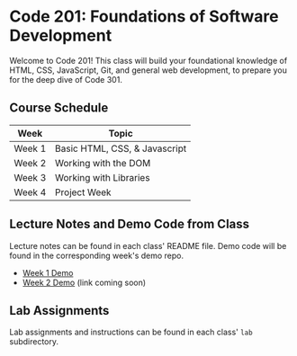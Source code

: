 # Code 201: Foundations of Software Development

Welcome to Code 201! This class will build your foundational knowledge of HTML, CSS, JavaScript, Git, and general web development, to prepare you for the deep dive of Code 301.

## Course Schedule

Week  | Topic
-----------|---------------
Week 1     | Basic HTML, CSS, & Javascript
Week 2     | Working with the DOM
Week 3     | Working with Libraries
Week 4     | Project Week

## Lecture Notes and Demo Code from Class

Lecture notes can be found in each class' README file. Demo code will be found in the corresponding week's demo repo.

- [Week 1 Demo](https://github.com/acl-201d-fall-2017/week1-demo)
- [Week 2 Demo](#) (link coming soon)

## Lab Assignments

Lab assignments and instructions can be found in each class' `lab` subdirectory.
